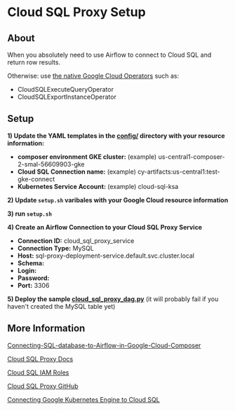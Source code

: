# Cloud SQL Proxy Setup

## About

When you absolutely need to use Airflow to connect to Cloud SQL and return row results.

Otherwise: use [the native Google Cloud Operators](https://airflow.apache.org/docs/apache-airflow-providers-google/stable/operators/cloud/cloud_sql.html) such as:

- CloudSQLExecuteQueryOperator
- CloudSQLExportInstanceOperator

## Setup

**1) Update the YAML templates in the [config/](config/) directory with your resource information:**

- **composer environment GKE cluster:** (example) us-central1-composer-2-smal-56609903-gke
- **Cloud SQL Connection name:** (example) cy-artifacts:us-central1:test-gke-connect
- **Kubernetes Service Account:** (example) cloud-sql-ksa

**2) Update `setup.sh` varibales with your Google Cloud resource information**

**3) run `setup.sh`**

**4) Create an Airflow Connection to your Cloud SQL Proxy Service**

- **Connection ID:** cloud_sql_proxy_service
- **Connection Type:** MySQL
- **Host:** sql-proxy-deployment-service.default.svc.cluster.local
- **Schema:** <your mysql database>
- **Login:** <your mysql user>
- **Password:** <your mysql password>
- **Port:** 3306

**5) Deploy the sample [cloud_sql_proxy_dag.py](dags/cloud_sql_proxy_dag.py)** (it will probably fail if you haven't created the MySQL table yet)


## More Information

[Connecting-SQL-database-to-Airflow-in-Google-Cloud-Composer](https://www.googlecloudcommunity.com/gc/Databases/Connecting-SQL-database-to-Airflow-in-Google-Cloud-Composer/m-p/636090)

[Cloud SQL Proxy Docs](https://cloud.google.com/sql/docs/mysql/sql-proxy)

[Cloud SQL IAM Roles](https://cloud.google.com/sql/docs/mysql/iam-roles)

[Cloud SQL Proxy GitHub](https://github.com/GoogleCloudPlatform/cloud-sql-proxy/tree/main)

[Connecting Google Kubernetes Engine to Cloud SQL](https://cloud.google.com/sql/docs/postgres/connect-kubernetes-engine)
